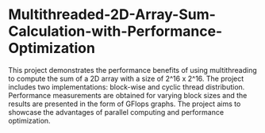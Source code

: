 # Multithreaded-2D-Array-Sum-Calculation-with-Performance-Optimization
This project demonstrates the performance benefits of using multithreading to compute the sum of a 2D array with a size of 2^16 x 2^16. The project includes two implementations: block-wise and cyclic thread distribution. Performance measurements are obtained for varying block sizes and the results are presented in the form of GFlops graphs. The project aims to showcase the advantages of parallel computing and performance optimization.
